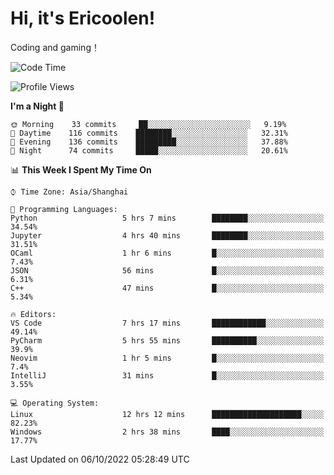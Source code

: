 # Hi, it's Ericoolen!
Coding and gaming！

<!--START_SECTION:waka-->
![Code Time](http://img.shields.io/badge/Code%20Time-420%20hrs%2043%20mins-blue)

![Profile Views](http://img.shields.io/badge/Profile%20Views-0-blue)

**I'm a Night 🦉** 

```text
🌞 Morning    33 commits     ██░░░░░░░░░░░░░░░░░░░░░░░   9.19% 
🌆 Daytime    116 commits    ████████░░░░░░░░░░░░░░░░░   32.31% 
🌃 Evening    136 commits    █████████░░░░░░░░░░░░░░░░   37.88% 
🌙 Night      74 commits     █████░░░░░░░░░░░░░░░░░░░░   20.61%

```


📊 **This Week I Spent My Time On** 

```text
⌚︎ Time Zone: Asia/Shanghai

💬 Programming Languages: 
Python                   5 hrs 7 mins        ████████░░░░░░░░░░░░░░░░░   34.54% 
Jupyter                  4 hrs 40 mins       ████████░░░░░░░░░░░░░░░░░   31.51% 
OCaml                    1 hr 6 mins         █░░░░░░░░░░░░░░░░░░░░░░░░   7.43% 
JSON                     56 mins             █░░░░░░░░░░░░░░░░░░░░░░░░   6.31% 
C++                      47 mins             █░░░░░░░░░░░░░░░░░░░░░░░░   5.34%

🔥 Editors: 
VS Code                  7 hrs 17 mins       ████████████░░░░░░░░░░░░░   49.14% 
PyCharm                  5 hrs 55 mins       ██████████░░░░░░░░░░░░░░░   39.9% 
Neovim                   1 hr 5 mins         █░░░░░░░░░░░░░░░░░░░░░░░░   7.4% 
IntelliJ                 31 mins             █░░░░░░░░░░░░░░░░░░░░░░░░   3.55%

💻 Operating System: 
Linux                    12 hrs 12 mins      ████████████████████░░░░░   82.23% 
Windows                  2 hrs 38 mins       ████░░░░░░░░░░░░░░░░░░░░░   17.77%

```


 Last Updated on 06/10/2022 05:28:49 UTC
<!--END_SECTION:waka-->

